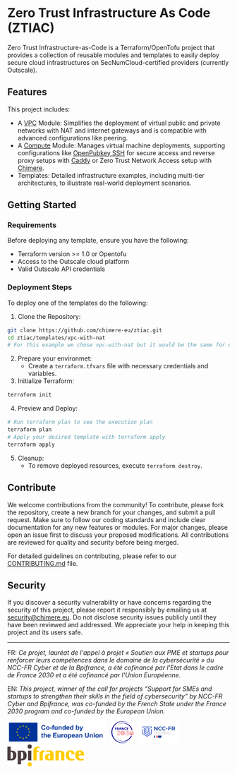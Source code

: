 # Zero Trust Infrastructure As Code (ZTIAC)

Zero Trust Infrastructure-as-Code is a Terraform/OpenTofu project that provides a collection of reusable modules and templates to easily deploy secure cloud infrastructures on SecNumCloud-certified providers (currently Outscale).

## Features

This project includes:

- A [VPC](./modules/vpc/README.md) Module: Simplifies the deployment of virtual public and private networks with NAT and internet gateways and is compatible with advanced configurations like peering.
- A [Compute](./modules/compute/README.md) Module: Manages virtual machine deployments, supporting configurations like [OpenPubkey SSH](https://github.com/openpubkey/opkssh) for secure access and reverse proxy setups with [Caddy](https://caddyserver.com) or Zero Trust Network Access setup with [Chimere](https://chimere.eu).
- Templates: Detailed infrastructure examples, including multi-tier architectures, to illustrate real-world deployment scenarios.

## Getting Started
### Requirements
Before deploying any template, ensure you have the following:

- Terraform version >= 1.0 or Opentofu
- Access to the Outscale cloud platform
- Valid Outscale API credentials

### Deployment Steps

To deploy one of the templates do the following:

1. Clone the Repository:
```bash
git clone https://github.com/chimere-eu/ztiac.git
cd ztiac/templates/vpc-with-nat
# For this example we chose vpc-with-nat but it would be the same for every other template
```
2.  Prepare your environmet:
      - Create a `terraform.tfvars` file with necessary credentials and variables.
3. Initialize Terraform:
```bash
terraform init
```
4. Preview and Deploy:
```bash
# Run terraform plan to see the execution plan
terraform plan
# Apply your desired template with terraform apply
terraform apply
```
5. Cleanup:
     -  To remove deployed resources, execute `terraform destroy`.

## Contribute
We welcome contributions from the community! To contribute, please fork the repository, create a new branch for your changes, and submit a pull request. Make sure to follow our coding standards and include clear documentation for any new features or modules. For major changes, please open an issue first to discuss your proposed modifications. All contributions are reviewed for quality and security before being merged.
  
For detailed guidelines on contributing, please refer to our [CONTRIBUTING.md](CONTRIBUTING.md) file.


## Security 
If you discover a security vulnerability or have concerns regarding the security of this project, please report it responsibly by emailing us at [security@chimere.eu](mailto:security@chimere.eu). Do not disclose security issues publicly until they have been reviewed and addressed. We appreciate your help in keeping this project and its users safe.

___

FR: _Ce projet, lauréat de l'appel à projet « Soutien aux PME et startups pour renforcer leurs compétences dans le domaine de la cybersécurité » du NCC-FR Cyber et de la Bpifrance, a été cofinancé par l'Etat dans le cadre de France 2030 et a été cofinancé par l'Union Européenne._

EN: _This project, winner of the call for projects “Support for SMEs and startups to strengthen their skills in the field of cybersecurity” by NCC-FR Cyber and Bpifrance, was co-funded by the French State under the France 2030 program and co-funded by the European Union._

<p float="left">
<picture>
  <source media="(prefers-color-scheme: dark)" srcset="docs/images/EN_Co-fundedbytheEU_RGB_NEG.png">
  <source media="(prefers-color-scheme: light)" srcset="docs/images/EN_Co-fundedbytheEU_RGB_POS.png">
  <img height="50" alt="Co-funded by the European Union" src="docs/images/EN_Co-fundedbytheEU_RGB_POS.png">
</picture>
&nbsp;
<picture>
  <source media="(prefers-color-scheme: dark)" srcset="docs/images/Logotype-blanc.png">
  <source media="(prefers-color-scheme: light)" srcset="docs/images/Logotype-rouge-bleu.png">
  <img height="50" alt="Co-funded by the European Union" src="docs/images/Logotype-rouge-bleu.png">
</picture>
&nbsp;
<picture>
  <source media="(prefers-color-scheme: dark)" srcset="docs/images/NCC-FR_logo_2-2.PNG">
  <source media="(prefers-color-scheme: light)" srcset="docs/images/NCC-FR_logo_2-2.PNG">
  <img height="50" alt="NCC-FR" src="docs/images/NCC-FR_logo_2-2.PNG">
</picture>
&nbsp;
<picture>
  <source media="(prefers-color-scheme: dark)" srcset="docs/images/Logo_Bpifrance.svg">
  <source media="(prefers-color-scheme: light)" srcset="docs/images/Logo_Bpifrance.svg">
  <img height="50" alt="Bpifrance" src="docs/images/Logo_Bpifrance.svg">
</picture>
</p>